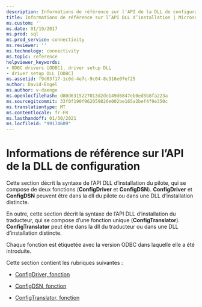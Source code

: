 ```yaml
---
description: Informations de référence sur l’API de la DLL de configuration
title: Informations de référence sur l’API DLL d’installation | Microsoft Docs
ms.custom: ''
ms.date: 01/19/2017
ms.prod: sql
ms.prod_service: connectivity
ms.reviewer: ''
ms.technology: connectivity
ms.topic: reference
helpviewer_keywords:
- ODBC drivers [ODBC], driver setup DLL
- driver setup DLL [ODBC]
ms.assetid: f9d03f17-1c0d-4e7c-9c04-8c316e07ef25
author: David-Engel
ms.author: v-daenge
ms.openlocfilehash: d80d6315227013d2de149d6847eb0ed5b8fa223a
ms.sourcegitcommit: 33f0f190f962059826e002be165a2bef4f9e350c
ms.translationtype: MT
ms.contentlocale: fr-FR
ms.lasthandoff: 01/30/2021
ms.locfileid: "99174609"
---
```

# <a name="setup-dll-api-reference"></a>Informations de référence sur l’API de la DLL de configuration
Cette section décrit la syntaxe de l’API DLL d’installation du pilote, qui se compose de deux fonctions (**ConfigDriver** et **ConfigDSN**). **ConfigDriver** et **ConfigDSN** peuvent être dans la dll du pilote ou dans une DLL d’installation distincte.  
  
 En outre, cette section décrit la syntaxe de l’API DLL d’installation du traducteur, qui se compose d’une fonction unique (**ConfigTranslator**). **ConfigTranslator** peut être dans la dll du traducteur ou dans une DLL d’installation distincte.  
  
 Chaque fonction est étiquetée avec la version ODBC dans laquelle elle a été introduite.  
  
 Cette section contient les rubriques suivantes :  
  
-   [ConfigDriver, fonction](../../../odbc/reference/syntax/configdriver-function.md)  
  
-   [ConfigDSN, fonction](../../../odbc/reference/syntax/configdsn-function.md)  
  
-   [ConfigTranslator, fonction](../../../odbc/reference/syntax/configtranslator-function.md)
